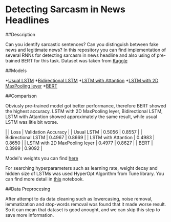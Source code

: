 # Detecting Sarcasm in News Headlines

##Description

Can you identify sarcastic sentences? Can you distinguish between fake news and legitimate news?
In this repository you can find implementation of several RNNs for detecting sarcasm in news headline and also using of pre-trained BERT for this task.
Dataset was taken from [Kaggle](https://www.kaggle.com/rmisra/news-headlines-dataset-for-sarcasm-detection) 

##Models

*[Usual LSTM](https://github.com/sqrt420/DetectingSarcasm/blob/master/LSTM.py)
*[Bidirectional LSTM](https://github.com/sqrt420/DetectingSarcasm/blob/master/BidirectionalLSTM.py)
*[LSTM with Attantion](https://github.com/sqrt420/DetectingSarcasm/blob/master/AttantionLSTM.py)
*[LSTM with 2D MaxPooling leyer](https://github.com/sqrt420/DetectingSarcasm/blob/master/LSTM2DMaxPool.py)
*[BERT](https://github.com/sqrt420/DetectingSarcasm/blob/master/BERT.ipynb)

##Comparison

Obviusly pre-trained model got better performance, therefore BERT showed the highest accuracy. LSTM with 2D MaxPooling leyer, Bidirectional LSTM, LSTM with Attantion showed approximately the same result, while usual LSTM was litle bit worse.

|                                |  Loss  | Validation Accuracy |
| Usual LSTM                     | 0.5056 |        0.8557       |
| Bidirectional LSTM             | 0.4967 |        0.8669       |
| LSTM with Attantion            | 0.4983 |        0.8650       |
| LSTM with 2D MaxPooling leyer  | 0.4977 |        0.8627       |
| BERT                           | 0.3999 |        0.9092       |

Model's weights you can find [here]()

For searching hyperparameters such as learning rate, weight decay and hidden size of LSTMs was used HyperOpt Algorithm from Tune library. You can find more detail in [this](https://github.com/sqrt420/DetectingSarcasm/blob/master/TuneLSTMs.ipynb) notebook.

##Data Preprocesing

After attempt to da data cleaning such as lowercasing, noise removal, lemmatization and stop-words removal wos found that it made worse result. So it can mean that dataset is good anought, and we can skip this step to save more information.


